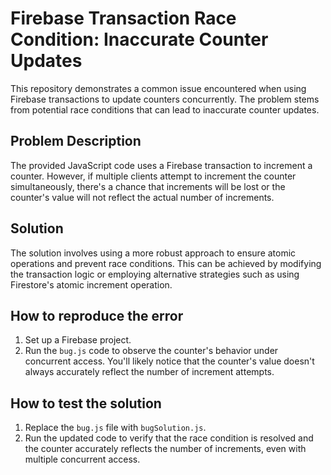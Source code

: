 # Firebase Transaction Race Condition: Inaccurate Counter Updates

This repository demonstrates a common issue encountered when using Firebase transactions to update counters concurrently.  The problem stems from potential race conditions that can lead to inaccurate counter updates. 

## Problem Description
The provided JavaScript code uses a Firebase transaction to increment a counter. However, if multiple clients attempt to increment the counter simultaneously, there's a chance that increments will be lost or the counter's value will not reflect the actual number of increments.

## Solution
The solution involves using a more robust approach to ensure atomic operations and prevent race conditions. This can be achieved by modifying the transaction logic or employing alternative strategies such as using Firestore's atomic increment operation. 

## How to reproduce the error
1.  Set up a Firebase project.
2.  Run the `bug.js` code to observe the counter's behavior under concurrent access.  You'll likely notice that the counter's value doesn't always accurately reflect the number of increment attempts.

## How to test the solution
1.  Replace the `bug.js` file with `bugSolution.js`.
2.  Run the updated code to verify that the race condition is resolved and the counter accurately reflects the number of increments, even with multiple concurrent access.